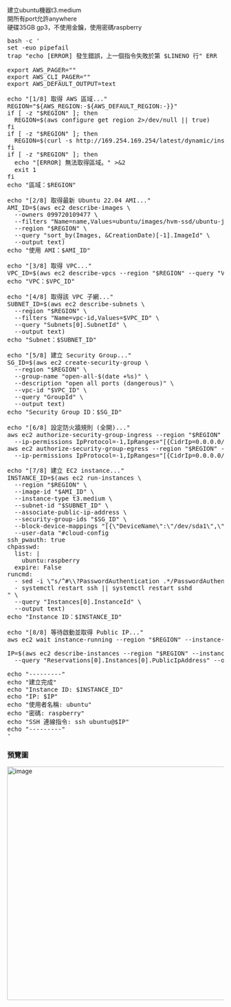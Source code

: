 建立ubuntu機器t3.medium<br />
開所有port允許anywhere<br />
硬碟35GB gp3，不使用金鑰，使用密碼raspberry<br />
<pre>
bash -c '
set -euo pipefail
trap "echo [ERROR] 發生錯誤，上一個指令失敗於第 $LINENO 行" ERR

export AWS_PAGER=""
export AWS_CLI_PAGER=""
export AWS_DEFAULT_OUTPUT=text

echo "[1/8] 取得 AWS 區域..."
REGION="${AWS_REGION:-${AWS_DEFAULT_REGION:-}}"
if [ -z "$REGION" ]; then
  REGION=$(aws configure get region 2>/dev/null || true)
fi
if [ -z "$REGION" ]; then
  REGION=$(curl -s http://169.254.169.254/latest/dynamic/instance-identity/document | grep region | cut -d\" -f4 || true)
fi
if [ -z "$REGION" ]; then
  echo "[ERROR] 無法取得區域。" >&2
  exit 1
fi
echo "區域：$REGION"

echo "[2/8] 取得最新 Ubuntu 22.04 AMI..."
AMI_ID=$(aws ec2 describe-images \
  --owners 099720109477 \
  --filters "Name=name,Values=ubuntu/images/hvm-ssd/ubuntu-jammy-22.04-amd64-server-*" "Name=state,Values=available" \
  --region "$REGION" \
  --query "sort_by(Images, &CreationDate)[-1].ImageId" \
  --output text)
echo "使用 AMI：$AMI_ID"

echo "[3/8] 取得 VPC..."
VPC_ID=$(aws ec2 describe-vpcs --region "$REGION" --query "Vpcs[0].VpcId" --output text)
echo "VPC：$VPC_ID"

echo "[4/8] 取得該 VPC 子網..."
SUBNET_ID=$(aws ec2 describe-subnets \
  --region "$REGION" \
  --filters "Name=vpc-id,Values=$VPC_ID" \
  --query "Subnets[0].SubnetId" \
  --output text)
echo "Subnet：$SUBNET_ID"

echo "[5/8] 建立 Security Group..."
SG_ID=$(aws ec2 create-security-group \
  --region "$REGION" \
  --group-name "open-all-$(date +%s)" \
  --description "open all ports (dangerous)" \
  --vpc-id "$VPC_ID" \
  --query "GroupId" \
  --output text)
echo "Security Group ID：$SG_ID"

echo "[6/8] 設定防火牆規則 (全開)..."
aws ec2 authorize-security-group-ingress --region "$REGION" --group-id "$SG_ID" \
  --ip-permissions IpProtocol=-1,IpRanges="[{CidrIp=0.0.0.0/0}]",Ipv6Ranges="[{CidrIpv6=::/0}]" || true
aws ec2 authorize-security-group-egress --region "$REGION" --group-id "$SG_ID" \
  --ip-permissions IpProtocol=-1,IpRanges="[{CidrIp=0.0.0.0/0}]",Ipv6Ranges="[{CidrIpv6=::/0}]" || true

echo "[7/8] 建立 EC2 instance..."
INSTANCE_ID=$(aws ec2 run-instances \
  --region "$REGION" \
  --image-id "$AMI_ID" \
  --instance-type t3.medium \
  --subnet-id "$SUBNET_ID" \
  --associate-public-ip-address \
  --security-group-ids "$SG_ID" \
  --block-device-mappings "[{\"DeviceName\":\"/dev/sda1\",\"Ebs\":{\"VolumeSize\":35,\"VolumeType\":\"gp3\",\"DeleteOnTermination\":true}}]" \
  --user-data "#cloud-config
ssh_pwauth: true
chpasswd:
  list: |
    ubuntu:raspberry
  expire: False
runcmd:
  - sed -i \"s/^#\\?PasswordAuthentication .*/PasswordAuthentication yes/\" /etc/ssh/sshd_config
  - systemctl restart ssh || systemctl restart sshd
" \
  --query "Instances[0].InstanceId" \
  --output text)
echo "Instance ID：$INSTANCE_ID"
  
echo "[8/8] 等待啟動並取得 Public IP..."
aws ec2 wait instance-running --region "$REGION" --instance-ids "$INSTANCE_ID"

IP=$(aws ec2 describe-instances --region "$REGION" --instance-ids "$INSTANCE_ID" \
  --query "Reservations[0].Instances[0].PublicIpAddress" --output text)

echo "---------"
echo "建立完成"
echo "Instance ID: $INSTANCE_ID"
echo "IP: $IP"
echo "使用者名稱: ubuntu"
echo "密碼: raspberry"
echo "SSH 連線指令: ssh ubuntu@$IP"
echo "---------"
'
</pre>

### 預覽圖
<img width="1783" height="543" alt="image" src="https://github.com/user-attachments/assets/d9adbbb4-5817-40db-9392-444a84b41556" />
